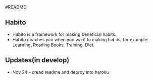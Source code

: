 #README

## Habito
* Habito is a framework for making beneficial habits.
* Habito coaches you when you want to making habits, for example: Learning, Reading Books, Training, Diet.

## Updates(in develop)
* Nov 24 -  cread readme and deproy into heroku
